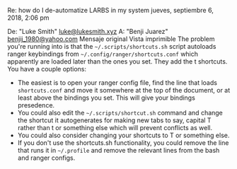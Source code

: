Re: how do I de-automatize LARBS in my system
jueves, septiembre 6, 2018, 2:06 pm


De: 
"Luke Smith" <luke@lukesmith.xyz>
A: 
"Benji Juarez" <benjij_1980@yahoo.com>
Mensaje original Vista imprimible
The problem you're running into is that the `~/.scripts/shortcuts.sh`
script autoloads ranger keybindings from
`~/.config/ranger/shortcuts.conf` which apparently are loaded later than
the ones you set. They add the t shortcuts. You have a couple options:

+ The easiest is to open your ranger config file, find the line that
loads `shortcuts.conf` and move it somewhere at the top of the document,
or at least above the bindings you set. This will give your bindings
presedence.
+ You could also edit the `~/.scripts/shortcut.sh` command and change
the shortcut it autogenerates for making new tabs to say, capital T
rather than t or something else which will prevent conflicts as well.
+ You could also consider changing your shortcuts to T or something
else.
+ If you don't use the shortcuts.sh functionality, you could remove the
line that runs it in `~/.profile` and remove the relevant lines from the
bash and ranger configs.
